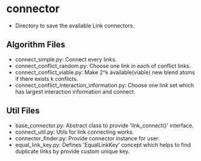 # connector
* Directory to save the available Link connectors.

## Algorithm Files
* connect_simple.py: Connect every links.
* connect_conflict_random.py: Choose one link in each of conflict links.
* connect_conflict_viable.py: Make 2^k available(viable) new blend atoms if 
 there exists k conflicts.
* connect_conflict_interaction_information.py: Choose one link set 
 which has largest interaction information and connect.

## Util Files
* base_connector.py: Abstract class to provide 'link_connect()' interface.
* connect_util.py: Utils for link connecting works.
* connector_finder.py: Provide connector instance for user.
* equal_link_key.py: Defines 'EqualLinkKey' concept which helps to find 
 duplicate links by provide custom unique key.
